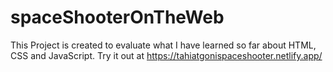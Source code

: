 # spaceShooterOnTheWeb
This Project is created to evaluate what I have learned so far about HTML, CSS and JavaScript.
Try it out at https://tahiatgonispaceshooter.netlify.app/

